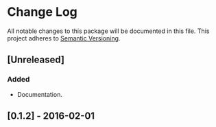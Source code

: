 # Change Log
All notable changes to this package will be documented in this file.
This project adheres to [Semantic Versioning](http://semver.org/).

## [Unreleased]
### Added
- Documentation.

## [0.1.2] - 2016-02-01
